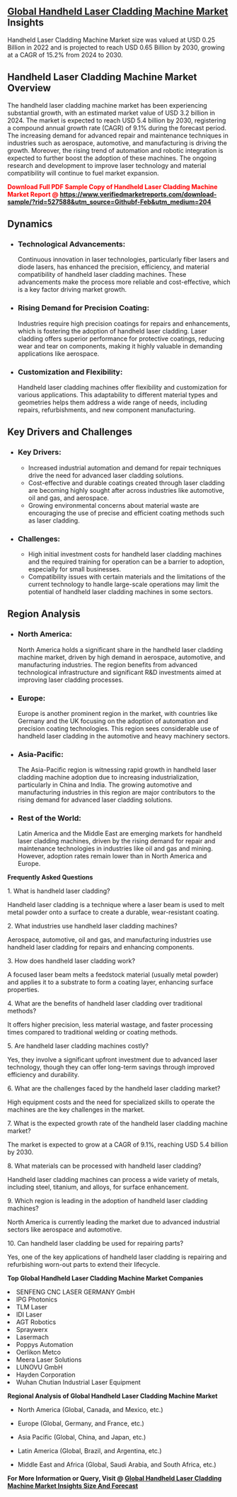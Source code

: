 <h2><a href="https://www.verifiedmarketreports.com/download-sample/?rid=527588&amp;utm_source=Githubf&amp;utm_medium=204" target="_blank">Global Handheld Laser Cladding Machine Market</a> Insights</h2><p>Handheld Laser Cladding Machine Market size was valued at USD 0.25 Billion in 2022 and is projected to reach USD 0.65 Billion by 2030, growing at a CAGR of 15.2% from 2024 to 2030.</p><p> <h2>Handheld Laser Cladding Machine Market Overview</h2> <p>The handheld laser cladding machine market has been experiencing substantial growth, with an estimated market value of USD 3.2 billion in 2024. The market is expected to reach USD 5.4 billion by 2030, registering a compound annual growth rate (CAGR) of 9.1% during the forecast period. The increasing demand for advanced repair and maintenance techniques in industries such as aerospace, automotive, and manufacturing is driving the growth. Moreover, the rising trend of automation and robotic integration is expected to further boost the adoption of these machines. The ongoing research and development to improve laser technology and material compatibility will continue to fuel market expansion.</p> <p><strong><p><span class=""><span style="color: #ff0000;"><strong>Download Full PDF Sample Copy of Handheld Laser Cladding Machine Market Report</strong> @ </span><a href="https://www.verifiedmarketreports.com/download-sample/?rid=527588&amp;utm_source=Githubf-Feb&amp;utm_medium=204" target="_blank">https://www.verifiedmarketreports.com/download-sample/?rid=527588&amp;utm_source=Githubf-Feb&amp;utm_medium=204</a></span></p></strong></p> <h2>Dynamics</h2> <ul> <li><h3>Technological Advancements:</h3> Continuous innovation in laser technologies, particularly fiber lasers and diode lasers, has enhanced the precision, efficiency, and material compatibility of handheld laser cladding machines. These advancements make the process more reliable and cost-effective, which is a key factor driving market growth.</li> <li><h3>Rising Demand for Precision Coating:</h3> Industries require high precision coatings for repairs and enhancements, which is fostering the adoption of handheld laser cladding. Laser cladding offers superior performance for protective coatings, reducing wear and tear on components, making it highly valuable in demanding applications like aerospace.</li> <li><h3>Customization and Flexibility:</h3> Handheld laser cladding machines offer flexibility and customization for various applications. This adaptability to different material types and geometries helps them address a wide range of needs, including repairs, refurbishments, and new component manufacturing.</li> </ul> <h2>Key Drivers and Challenges</h2> <ul> <li><h3>Key Drivers:</h3> <ul> <li>Increased industrial automation and demand for repair techniques drive the need for advanced laser cladding solutions.</li> <li>Cost-effective and durable coatings created through laser cladding are becoming highly sought after across industries like automotive, oil and gas, and aerospace.</li> <li>Growing environmental concerns about material waste are encouraging the use of precise and efficient coating methods such as laser cladding.</li> </ul> </li> <li><h3>Challenges:</h3> <ul> <li>High initial investment costs for handheld laser cladding machines and the required training for operation can be a barrier to adoption, especially for small businesses.</li> <li>Compatibility issues with certain materials and the limitations of the current technology to handle large-scale operations may limit the potential of handheld laser cladding machines in some sectors.</li> </ul> </li> </ul> <h2>Region Analysis</h2> <ul> <li><h3>North America:</h3> North America holds a significant share in the handheld laser cladding machine market, driven by high demand in aerospace, automotive, and manufacturing industries. The region benefits from advanced technological infrastructure and significant R&D investments aimed at improving laser cladding processes.</li> <li><h3>Europe:</h3> Europe is another prominent region in the market, with countries like Germany and the UK focusing on the adoption of automation and precision coating technologies. This region sees considerable use of handheld laser cladding in the automotive and heavy machinery sectors.</li> <li><h3>Asia-Pacific:</h3> The Asia-Pacific region is witnessing rapid growth in handheld laser cladding machine adoption due to increasing industrialization, particularly in China and India. The growing automotive and manufacturing industries in this region are major contributors to the rising demand for advanced laser cladding solutions.</li> <li><h3>Rest of the World:</h3> Latin America and the Middle East are emerging markets for handheld laser cladding machines, driven by the rising demand for repair and maintenance technologies in industries like oil and gas and mining. However, adoption rates remain lower than in North America and Europe.</li> </ul> <p><strong>Frequently Asked Questions</strong></p> <p>1. What is handheld laser cladding?</p> <p>Handheld laser cladding is a technique where a laser beam is used to melt metal powder onto a surface to create a durable, wear-resistant coating.</p> <p>2. What industries use handheld laser cladding machines?</p> <p>Aerospace, automotive, oil and gas, and manufacturing industries use handheld laser cladding for repairs and enhancing components.</p> <p>3. How does handheld laser cladding work?</p> <p>A focused laser beam melts a feedstock material (usually metal powder) and applies it to a substrate to form a coating layer, enhancing surface properties.</p> <p>4. What are the benefits of handheld laser cladding over traditional methods?</p> <p>It offers higher precision, less material wastage, and faster processing times compared to traditional welding or coating methods.</p> <p>5. Are handheld laser cladding machines costly?</p> <p>Yes, they involve a significant upfront investment due to advanced laser technology, though they can offer long-term savings through improved efficiency and durability.</p> <p>6. What are the challenges faced by the handheld laser cladding market?</p> <p>High equipment costs and the need for specialized skills to operate the machines are the key challenges in the market.</p> <p>7. What is the expected growth rate of the handheld laser cladding machine market?</p> <p>The market is expected to grow at a CAGR of 9.1%, reaching USD 5.4 billion by 2030.</p> <p>8. What materials can be processed with handheld laser cladding?</p> <p>Handheld laser cladding machines can process a wide variety of metals, including steel, titanium, and alloys, for surface enhancement.</p> <p>9. Which region is leading in the adoption of handheld laser cladding machines?</p> <p>North America is currently leading the market due to advanced industrial sectors like aerospace and automotive.</p> <p>10. Can handheld laser cladding be used for repairing parts?</p> <p>Yes, one of the key applications of handheld laser cladding is repairing and refurbishing worn-out parts to extend their lifecycle.</p> </p><p><strong>Top Global Handheld Laser Cladding Machine Market Companies</strong></p><div data-test-id=""><p><li>SENFENG CNC LASER GERMANY GmbH</li><li> IPG Photonics</li><li> TLM Laser</li><li> IDI Laser</li><li> AGT Robotics</li><li> Spraywerx</li><li> Lasermach</li><li> Poppys Automation</li><li> Oerlikon Metco</li><li> Meera Laser Solutions</li><li> LUNOVU GmbH</li><li> Hayden Corporation</li><li> Wuhan Chutian Industrial Laser Equipment</li></p><div><strong>Regional Analysis of&nbsp;Global Handheld Laser Cladding Machine Market</strong></div><ul><li dir="ltr"><p dir="ltr">North America&nbsp;(Global, Canada, and Mexico, etc.)</p></li><li dir="ltr"><p dir="ltr">Europe (Global, Germany, and France, etc.)</p></li><li dir="ltr"><p dir="ltr">Asia Pacific&nbsp;(Global, China, and Japan, etc.)</p></li><li dir="ltr"><p dir="ltr">Latin America&nbsp;(Global, Brazil, and Argentina, etc.)</p></li><li dir="ltr">Middle East and Africa&nbsp;(Global, Saudi Arabia, and South Africa, etc.)</li></ul><p><strong>For More Information or Query, Visit @&nbsp;</strong><strong><a href="https://www.verifiedmarketreports.com/product/handheld-laser-cladding-machine-market/?utm_source=Githubf&amp;utm_medium=204" target="_blank">Global Handheld Laser Cladding Machine Market Insights Size And Forecast</a></strong></p></div>

